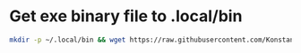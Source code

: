 # Get exe binary file to .local/bin
```bash
mkdir -p ~/.local/bin && wget https://raw.githubusercontent.com/KonstantinSKY/exe/main/bin/exe -O ~/.local/bin/exe && chmod +x ~/.local/bin/exe
```
